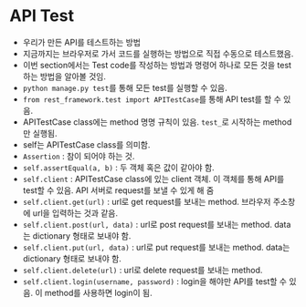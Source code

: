 # API Test
- 우리가 만든 API를 테스트하는 방법
- 지금까지는 브라우저로 가서 코드를 실행하는 방법으로 직접 수동으로 테스트했음.
- 이번 section에서는 Test code를 작성하는 방법과 명령어 하나로 모든 것을 test하는 방법을 알아볼 것임.
- `python manage.py test`를 통해 모든 test를 실행할 수 있음.
- `from rest_framework.test import APITestCase`를 통해 API test를 할 수 있음.
- APITestCase class에는 method 명명 규칙이 있음. `test_`로 시작하는 method만 실행됨.
- self는 APITestCase class를 의미함.
- `Assertion` : 참이 되어야 하는 것.
- `self.assertEqual(a, b)` : 두 객체 혹은 값이 같아야 함.
- `self.client` : APITestCase class에 있는 client 객체. 이 객체를 통해 API를 test할 수 있음. API 서버로 request를 보낼 수 있게 해 줌
- `self.client.get(url)` : url로 get request를 보내는 method. 브라우저 주소창에 url을 입력하는 것과 같음.
- `self.client.post(url, data)` : url로 post request를 보내는 method. data는 dictionary 형태로 보내야 함.
- `self.client.put(url, data)` : url로 put request를 보내는 method. data는 dictionary 형태로 보내야 함.
- `self.client.delete(url)` : url로 delete request를 보내는 method.
- `self.client.login(username, password)` : login을 해야만 API를 test할 수 있음. 이 method를 사용하면 login이 됨.